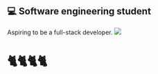 ## 💻 Software engineering student
Aspiring to be a full-stack developer.
<img src="https://github-readme-stats.vercel.app/api?username=abrilxcx&show_icons=true"/>
<br>
# 🐈🐈🐈🐈

